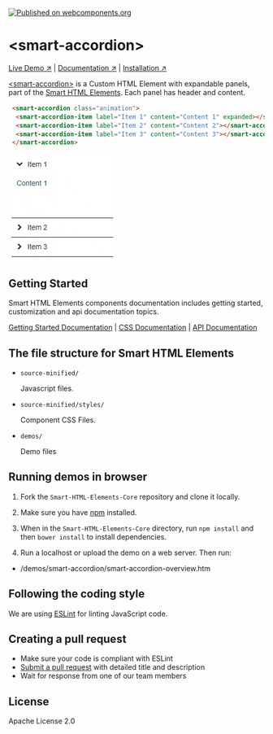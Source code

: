 [![Published on webcomponents.org](https://img.shields.io/badge/webcomponents.org-published-blue.svg)](https://www.webcomponents.org/element/htmlelements/smart-accordion)

# &lt;smart-accordion&gt;

[Live Demo ↗](http://htmlelements.com/demos/accordion/)
|
[Documentation ↗](http://www.htmlelements.com/docs/)
|
[Installation ↗](https://www.npmjs.com/package/@smarthtmlelements/smarthtmlelements-core)

[&lt;smart-accordion&gt;](http://htmlelements.com/demos/accordion/) is a Custom HTML Element with expandable panels, part of the [Smart HTML Elements](http://htmlelements.com/). Each panel has header and content. 

<!--
```
<custom-element-demo>
  <template>
    <script src="../webcomponentsjs/webcomponents-lite.js"></script>
    <script src="../smarthtmlelements-core/source-minified/native-shim.js"></script>
    <script src="../smarthtmlelements-core/source-minified/smart.element-polyfills.js"></script>
    <script src="../smarthtmlelements-core/source-minified/smart.element.js"></script>
    <script src="../smarthtmlelements-core/source-minified/smart.accordion.js"></script>
    <link rel="stylesheet" href="../smarthtmlelements-core/source-minified/styles/smart.base.css" type="text/css" />
    <link rel="stylesheet" href="../smarthtmlelements-core/source-minified/styles/smart.material.css" type="text/css" />
     <next-code-block></next-code-block>
  </template>
</custom-element-demo>
```
-->
```html
 <smart-accordion class="animation">
  <smart-accordion-item label="Item 1" content="Content 1" expanded></smart-accordion-item>
  <smart-accordion-item label="Item 2" content="Content 2"></smart-accordion-item>
  <smart-accordion-item label="Item 3" content="Content 3"></smart-accordion-item>  
 </smart-accordion>
```

[<img src="https://raw.githubusercontent.com/htmlelements/smart-accordion/master/smart-accordion.gif" alt="Screenshot of smart-accordion, using the Material theme">](http://htmlelements.com/demos/accordion)

## Getting Started

Smart HTML Elements components documentation includes getting started, customization and api documentation topics.

[Getting Started Documentation](http://www.htmlelements.com/docs/accordion/)
|
[CSS Documentation](http://www.htmlelements.com/docs/accordion-css/)
|
[API Documentation](http://www.htmlelements.com/docs/accordion-api/)


## The file structure for Smart HTML Elements

- `source-minified/`

  Javascript files.

- `source-minified/styles/`

  Component CSS Files.

- `demos/`

  Demo files

## Running demos in browser

1. Fork the `Smart-HTML-Elements-Core` repository and clone it locally.

1. Make sure you have [npm](https://www.npmjs.com/) installed.

1. When in the `Smart-HTML-Elements-Core` directory, run `npm install` and then `bower install` to install dependencies.

1. Run a localhost or upload the demo on a web server. Then run:

  - /demos/smart-accordion/smart-accordion-overview.htm


## Following the coding style

We are using [ESLint](http://eslint.org/) for linting JavaScript code. 

## Creating a pull request

  - Make sure your code is compliant with ESLint
  - [Submit a pull request](https://www.digitalocean.com/community/tutorials/how-to-create-a-pull-request-on-github) with detailed title and description
  - Wait for response from one of our team members


## License

Apache License 2.0

